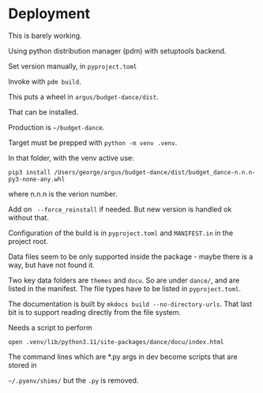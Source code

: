 # Deployment

This is barely working.

Using python distribution manager (pdm) with setuptools backend.

Set version manually, in `pyproject.toml`

Invoke with `pdm build`.

This puts a wheel in `argus/budget-dance/dist`.

That can be installed.  

Production is `~/budget-dance`.

Target must be prepped with `python -m venv .venv`.

In that folder, with the venv active use:

`pip3 install /Users/george/argus/budget-dance/dist/budget_dance-n.n.n-py3-none-any.whl`

where n.n.n is the verion number.

Add on ` --force_reinstall` if needed.  But new version is handled ok without that.

Configuration of the build is in `pyproject.toml` and `MANIFEST.in` in the project root. 

Data files seem to be only supported inside the package - maybe there is a way, but have not found it.

Two key data folders are `themes` and `docu`.  So are under `dance/`, and are listed in the manifest.  The file types have to be listed in `pyproject.toml`.

The documentation is built by `mkdocs build --no-directory-urls`.  That last bit is to support reading directly from the file system.

Needs a script to perform

`open .venv/lib/python3.11/site-packages/dance/docu/index.html`

The command lines which are *.py args in dev become scripts that are stored in

`~/.pyenv/shims/` but the `.py` is removed.




